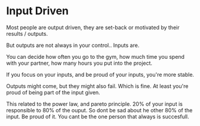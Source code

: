 
# Input Driven

Most people are output driven, they are set-back or motivated by their results / outputs.

But outputs are not always in your control.. Inputs are.

You can decide how often you go to the gym, how much time you spend with your partner, how many hours you put into the project.

If you focus on your inputs, and be proud of your inputs, you're more stable.

Outputs might come, but they might also fail. Which is fine. At least you're proud of being part of the input given.

This related to the power law, and pareto principle. 20% of your input is responsible to 80% of the ouput. So dont be sad about he other 80% of the input. Be proud of it. You cant be the one person that always is succesfull.